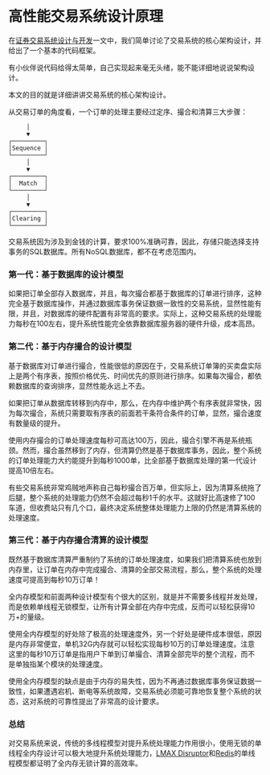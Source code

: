 # 高性能交易系统设计原理

在[证券交易系统设计与开发](../2018-01-05-exchange-design/index.html)一文中，我们简单讨论了交易系统的核心架构设计，并给出了一个基本的代码框架。

有小伙伴说代码给得太简单，自己实现起来毫无头绪，能不能详细地说说架构设计。

本文的目的就是详细讲讲交易系统的核心架构设计。

从交易订单的角度看，一个订单的处理主要经过定序、撮合和清算三大步骤：

```ascii
     │
     ▼
┌─────────┐
│Sequence │
└─────────┘
     │
     ▼
┌─────────┐
│  Match  │
└─────────┘
     │
     ▼
┌─────────┐
│Clearing │
└─────────┘
```

交易系统因为涉及到金钱的计算，要求100%准确可靠，因此，存储只能选择支持事务的SQL数据库。所有NoSQL数据库，都不在考虑范围内。

### 第一代：基于数据库的设计模型

如果把订单全部存入数据库，并且，每次撮合都基于数据库的订单进行排序，这种完全基于数据库操作，并通过数据库事务保证数据一致性的交易系统，显然性能有限，并且，对数据库的硬件配置有非常高的要求。实际上，这种交易系统的处理能力每秒在100左右，提升系统性能完全依靠数据库服务器的硬件升级，成本高昂。

### 第二代：基于内存撮合的设计模型

基于数据库对订单进行撮合，性能很低的原因在于，交易系统订单簿的买卖盘实际上是两个有序表，按照价格优先、时间优先的原则进行排序。如果每次撮合，都依赖数据库的查询排序，显然性能永远上不去。

如果把订单从数据库转移到内存中，那么，在内存中维护两个有序表就非常快，因为每次撮合，系统只需要取有序表的前面若干条符合条件的订单，显然，撮合速度有数量级的提升。

使用内存撮合的订单处理速度每秒可高达100万，因此，撮合引擎不再是系统瓶颈。然而，撮合虽然移到了内存，但清算仍然是基于数据库事务，因此，整个系统的订单处理能力大约能提升到每秒1000单，比全部基于数据库处理的第一代设计提高10倍左右。

有些交易系统非常鸡贼地声称自己每秒撮合百万单，但实际上，因为清算系统拖了后腿，整个系统的处理能力仍然不会超过每秒1千的水平。这就好比高速修了100车道，但收费站只有几个口，最终决定系统整体处理能力上限的仍然是清算系统的处理速度。

### 第三代：基于内存撮合清算的设计模型

既然基于数据库清算严重制约了系统的订单处理速度，如果我们把清算系统也放到内存里，让订单在内存中完成撮合、清算的全部交易流程，那么，整个系统的处理速度可提高到每秒10万订单！

全内存模型和前面两种设计模型有个很大的区别，就是并不需要多线程并发处理，而是依赖单线程无锁模型，让所有计算全部在内存中完成，反而可以轻松获得10万+的量级。

使用全内存模型的好处除了极高的处理速度外，另一个好处是硬件成本很低，原因是内存非常便宜，单机32G内存就可以轻松实现每秒10万的订单处理速度。注意这里的每秒10万订单是指用户下单到订单撮合、清算全部完毕的整个流程，而不是单独指某个模块的处理速度。

使用全内存模型的缺点是由于内存的易失性，因为不再通过数据库事务保证数据一致性，如果遭遇宕机、断电等系统故障，交易系统必须能可靠地恢复整个系统的状态，这对系统的可靠性提出了非常高的设计要求。

### 总结

对交易系统来说，传统的多线程模型对提升系统处理能力作用很小，使用无锁的单线程全内存设计可以极大地提升系统处理能力，[LMAX Disruptor](https://github.com/LMAX-Exchange/disruptor)和[Redis](https://redis.io/)的单线程模型都证明了全内存无锁计算的高效率。
